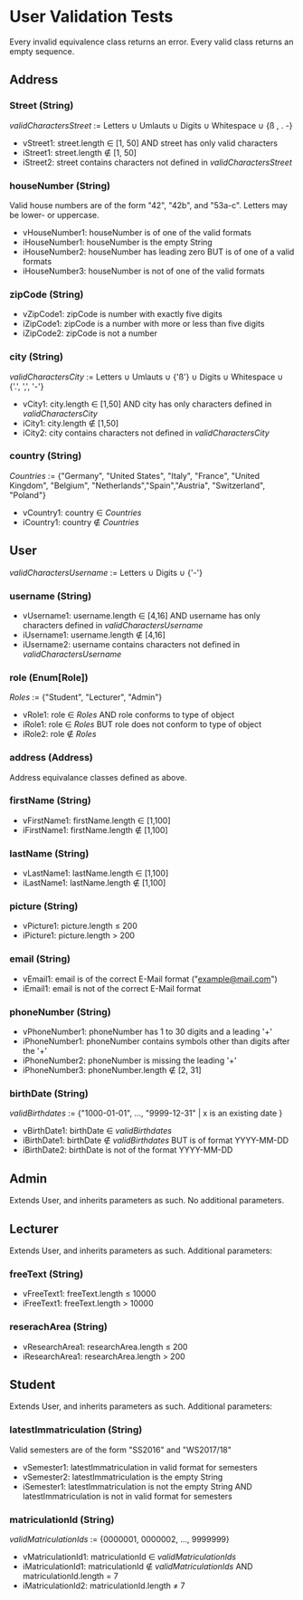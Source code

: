 # User Validation Tests
Every invalid equivalence class returns an error. Every valid class returns an empty sequence.

## Address

### Street (String)
*validCharactersStreet* := Letters ∪ Umlauts ∪ Digits ∪ Whitespace ∪ {ß , .  -}
- vStreet1: street.length ∈ [1, 50] AND street has only valid characters
- iStreet1: street.length ∉ [1, 50] 
- iStreet2: street contains characters not defined in *validCharactersStreet*

### houseNumber (String)
Valid house numbers are of the form "42", "42b", and "53a-c". Letters may be lower- or uppercase.
- vHouseNumber1: houseNumber is of one of the valid formats
- iHouseNumber1: houseNumber is the empty String
- iHouseNumber2: houseNumber has leading zero BUT is of one of a valid formats
- iHouseNumber3: houseNumber is not of one of the valid formats

### zipCode (String)
- vZipCode1: zipCode is number with exactly five digits
- iZipCode1: zipCode is a number with more or less than five digits
- iZipCode2: zipCode is not a number

### city (String)
*validCharactersCity* := Letters ∪ Umlauts ∪ {'ß'} ∪ Digits ∪ Whitespace ∪ {'.', ',', '-'}
- vCity1: city.length ∈ [1,50] AND city has only characters defined in *validCharactersCity*
- iCity1: city.length ∉ [1,50] 
- iCity2: city contains characters not defined in *validCharactersCity*

### country (String)
*Countries* := {"Germany", "United States", "Italy", "France", "United Kingdom", "Belgium", "Netherlands","Spain","Austria", "Switzerland", "Poland"}

- vCountry1: country ∈ *Countries*
- iCountry1: country ∉ *Countries*

## User
*validCharactersUsername* := Letters ∪ Digits ∪ {'-'}
### username (String)
- vUsername1: username.length ∈ [4,16] AND username has only characters defined in *validCharactersUsername*
- iUsername1: username.length ∉ [4,16]
- iUsername2: username contains characters not defined in *validCharactersUsername*

### role (Enum[Role])
*Roles* := {"Student", "Lecturer", "Admin"}
- vRole1: role ∈ *Roles* AND role conforms to type of object
- iRole1: role ∈ *Roles* BUT role does not conform to type of object
- iRole2: role ∉ *Roles*

### address (Address)
Address equivalance classes defined as above.

### firstName (String)
- vFirstName1: firstName.length ∈ [1,100]
- iFirstName1: firstName.length ∉ [1,100]

### lastName (String)
- vLastName1: lastName.length ∈ [1,100]
- iLastName1: lastName.length ∉ [1,100]

### picture (String)
- vPicture1: picture.length ≤ 200
- iPicture1: picture.length > 200

### email (String)
- vEmail1: email is of the correct E-Mail format ("example@mail.com")
- iEmail1: email is not of the correct E-Mail format 

### phoneNumber (String)
- vPhoneNumber1: phoneNumber has 1 to 30 digits and a leading '+'
- iPhoneNumber1: phoneNumber contains symbols other than digits after the '+'
- iPhoneNumber2: phoneNumber is missing the leading '+'
- iPhoneNumber3: phoneNumber.length ∉ [2, 31]

### birthDate (String)
*validBirthdates* := {"1000-01-01", ..., "9999-12-31" | x is an existing date }
- vBirthDate1: birthDate ∈ *validBirthdates*
- iBirthDate1: birthDate ∉ *validBirthdates* BUT is of format YYYY-MM-DD
- iBirthDate2: birthDate is not of the format YYYY-MM-DD

## Admin
Extends User, and inherits parameters as such. No additional parameters.

## Lecturer
Extends User, and inherits parameters as such. Additional parameters:

### freeText (String)
- vFreeText1: freeText.length ≤ 10000
- iFreeText1: freeText.length > 10000

### reserachArea (String)
- vResearchArea1: researchArea.length ≤ 200
- iResearchArea1: researchArea.length > 200

## Student
Extends User, and inherits parameters as such. Additional parameters:

### latestImmatriculation (String)
Valid semesters are of the form "SS2016" and "WS2017/18"
- vSemester1: latestImmatriculation in valid format for semesters
- vSemester2: latestImmatriculation is the empty String
- iSemester1: latestImmatriculation is not the empty String AND latestImmatriculation is not in valid format for semesters

### matriculationId (String)
*validMatriculationIds* := {0000001, 0000002, ..., 9999999}
- vMatriculationId1: matriculationId ∈ *validMatriculationIds*
- iMatriculationId1: matriculationId ∉ *validMatriculationIds* AND matriculationId.length = 7
- iMatriculationId2: matriculationId.length ≠ 7
